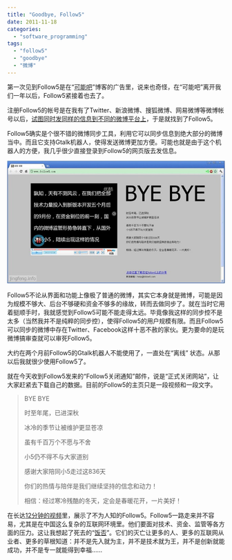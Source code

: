 ```yaml
---
title: "Goodbye, Follow5"
date: 2011-11-18
categories: 
  - "software_programming"
tags: 
  - "follow5"
  - "goodbye"
  - "微博"
---
```


第一次见到Follow5是在“[可能吧](http://www.kenengba.com)”博客的广告里，说来也奇怪，在“可能吧”离开我们一年以后，Follow5紧接着也去了。

注册Follow5的帐号是在我有了Twitter、新浪微博、搜狐微博、网易微博等微博帐号以后，[试图同时发同样的信息到不同的微博平台上](http://www.jfsay.com/archives/82.html "博客或者微博客的同步小结")，于是就找到了Follow5。

Follow5确实是个很不错的微博同步工具，利用它可以同步信息到绝大部分的微博当中。而且它支持Gtalk机器人，使得发送微博更加方便。可能也就是由于这个机器人的方便，我几乎很少直接登录到Follow5的网页版去发信息。

![goodbye,follow5](images/6357897997_1c3c0a681f_z.jpg)

Follow5不论从界面和功能上像极了普通的微博，其实它本身就是微博，可能是因为规模不够大、后台不够硬和资金不够多的缘故，转而去做同步了。就在当时它用着挺顺手时，我就感觉到Follow5可能不能走得太远。毕竟像我这样的同步控不是太多（当然我并不是纯粹的同步控），使得Follow5的用户规模有限。而且Follow5可以同步的微博中存在Twitter、Facebook这样十恶不赦的家伙。更为要命的是玩微博搞审查就可以审死Follow5。

大约在两个月前Follow5的Gtalk机器人不能使用了，一直处在“离线” 状态。从那以后我就很少使用Follow5了。

就在今天收到Follow5发来的“Follow5关闭通知”邮件，说是“正式关闭网站”，让大家赶紧去下载自己的数据。目前的Follow5的主页只是一段视频和一段文字。

> BYE BYE
> 
> 时至年尾，已进深秋
> 
> 冰冷的季节让被维护更显苍凉
> 
> 虽有千百万个不愿与不舍
> 
> 小5仍不得不与大家道别
> 
> 感谢大家陪同小5走过这836天
> 
> 你们的热情与陪伴是我们继续坚持的信念和动力！
> 
> 相信：经过寒冷残酷的冬天，定会是春暖花开，一片美好！

在长达[12分钟的视频](http://v.youku.com/v_show/id_XMzIxODU1MTY4.html/)里，展示了不为人知的Follow5。Follow5一路走来并不容易，尤其是在中国这么复杂的互联网环境里。他们要面对技术、资金、监管等各方面的压力。这让我想起了死去的“[饭否](http://fanfou.com)”。它们的灭亡让更多的人、更多的互联网从业者、更多的草根知道：并不是先入就为主，并不是技术就为王，并不是创新就能成功，并不是专一就能得到幸福……
